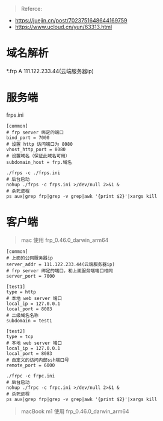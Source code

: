
> Referce: 
+ https://juejin.cn/post/7023751648644169759
+ https://www.ucloud.cn/yun/63313.html

# 域名解析
*.frp A 111.122.233.44(云端服务器ip)

# 服务端
frps.ini
```
[common]
# frp server 绑定的端口
bind_port = 7000 
# 设置 http 访问端口为 8080
vhost_http_port = 8080 
# 设置域名（保证此域名可用）
subdomain_host = frp.域名
```

```shell
./frps -c ./frps.ini  
# 后台启动
nohup ./frps -c frps.ini >/dev/null 2>&1 &
# 杀死进程
ps aux|grep frp|grep -v grep|awk '{print $2}'|xargs kill
```    

# 客户端
> mac 使用 frp_0.46.0_darwin_arm64
```
[common]
# 上面的公网服务器ip
server_addr = 111.122.233.44(云端服务器ip)
# frp server 绑定的端口，和上面服务端端口相同
server_port = 7000 

[test1]
type = http
# 本地 web server 端口
local_ip = 127.0.0.1
local_port = 8083
# 二级域名名称
subdomain = test1

[test2]
type = tcp
# 本地 web server 端口
local_ip = 127.0.0.1
local_port = 8083
# 自定义的访问内部ssh端口号
remote_port = 6000      
```

```shell
./frpc -c frpc.ini  
# 后台启动
nohup ./frpc -c frpc.ini >/dev/null 2>&1 &
# 杀死进程
ps aux|grep frp|grep -v grep|awk '{print $2}'|xargs kill
```

> macBook m1 使用 frp_0.46.0_darwin_arm64

